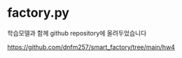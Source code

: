 # factory.py

학습모델과 함께 github repository에 올려두었습니다

https://github.com/dnfm257/smart_factory/tree/main/hw4

